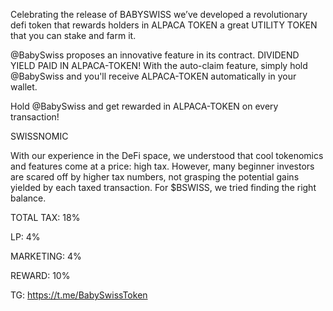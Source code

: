Celebrating the release of BABYSWISS we’ve developed a revolutionary defi token that rewards holders in ALPACA TOKEN a great UTILITY TOKEN that you can stake and farm it.



 
 @BabySwiss proposes an innovative feature in its contract.
 DIVIDEND YIELD PAID IN ALPACA-TOKEN! With the auto-claim feature,
 simply hold @BabySwiss and you'll receive ALPACA-TOKEN automatically in your wallet.
 
 Hold @BabySwiss and get rewarded in ALPACA-TOKEN on every transaction!


SWISSNOMIC
    
With our experience in the DeFi space, we understood that cool tokenomics and features come at a price: high tax. However, many beginner investors are scared off by higher tax     numbers, not grasping the potential gains yielded by each taxed transaction. For $BSWISS, we tried finding the right balance.
 
 TOTAL TAX: 18%
 
 LP: 4%
 
 MARKETING: 4%
 
 REWARD: 10%
 
 
 
 
 
 
 TG: https://t.me/BabySwissToken

